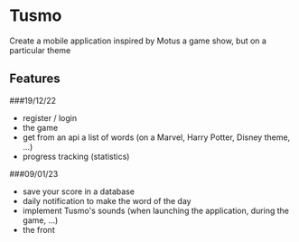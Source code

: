 # Tusmo

Create a mobile application inspired by Motus a game show, but on a particular theme

## Features
###19/12/22
- register / login
- the game
- get from an api a list of words (on a Marvel, Harry Potter, Disney theme, ...)
- progress tracking (statistics)


###09/01/23
- save your score in a database
- daily notification to make the word of the day
- implement Tusmo's sounds (when launching the application, during the game, ...)
- the front
